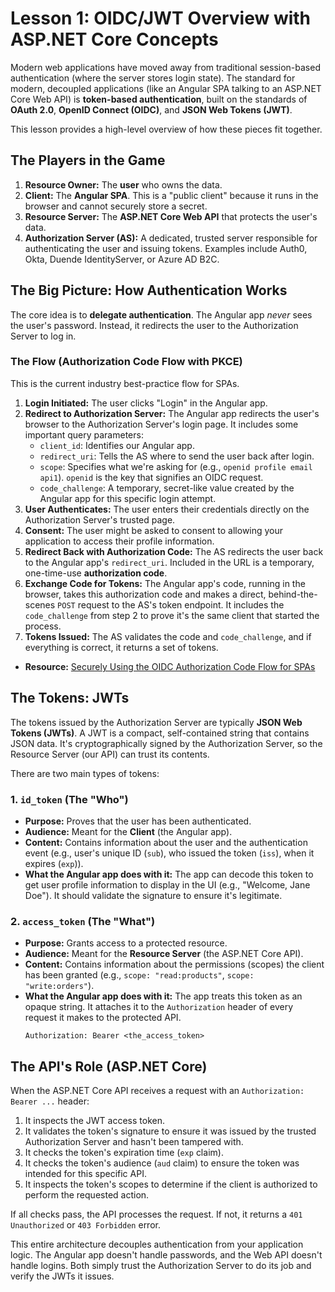 # Lesson 1: OIDC/JWT Overview with ASP.NET Core Concepts

Modern web applications have moved away from traditional session-based authentication (where the server stores login state). The standard for modern, decoupled applications (like an Angular SPA talking to an ASP.NET Core Web API) is **token-based authentication**, built on the standards of **OAuth 2.0**, **OpenID Connect (OIDC)**, and **JSON Web Tokens (JWT)**.

This lesson provides a high-level overview of how these pieces fit together.

## The Players in the Game

1.  **Resource Owner:** The **user** who owns the data.
2.  **Client:** The **Angular SPA**. This is a "public client" because it runs in the browser and cannot securely store a secret.
3.  **Resource Server:** The **ASP.NET Core Web API** that protects the user's data.
4.  **Authorization Server (AS):** A dedicated, trusted server responsible for authenticating the user and issuing tokens. Examples include Auth0, Okta, Duende IdentityServer, or Azure AD B2C.

## The Big Picture: How Authentication Works

The core idea is to **delegate authentication**. The Angular app *never* sees the user's password. Instead, it redirects the user to the Authorization Server to log in.

### The Flow (Authorization Code Flow with PKCE)

This is the current industry best-practice flow for SPAs.

1.  **Login Initiated:** The user clicks "Login" in the Angular app.
2.  **Redirect to Authorization Server:** The Angular app redirects the user's browser to the Authorization Server's login page. It includes some important query parameters:
    -   `client_id`: Identifies our Angular app.
    -   `redirect_uri`: Tells the AS where to send the user back after login.
    -   `scope`: Specifies what we're asking for (e.g., `openid profile email api1`). `openid` is the key that signifies an OIDC request.
    -   `code_challenge`: A temporary, secret-like value created by the Angular app for this specific login attempt.
3.  **User Authenticates:** The user enters their credentials directly on the Authorization Server's trusted page.
4.  **Consent:** The user might be asked to consent to allowing your application to access their profile information.
5.  **Redirect Back with Authorization Code:** The AS redirects the user back to the Angular app's `redirect_uri`. Included in the URL is a temporary, one-time-use **authorization code**.
6.  **Exchange Code for Tokens:** The Angular app's code, running in the browser, takes this authorization code and makes a direct, behind-the-scenes `POST` request to the AS's token endpoint. It includes the `code_challenge` from step 2 to prove it's the same client that started the process.
7.  **Tokens Issued:** The AS validates the code and `code_challenge`, and if everything is correct, it returns a set of tokens.

- **Resource:** [Securely Using the OIDC Authorization Code Flow for SPAs](https://www.pingidentity.com/en/resources/blog/post/securely-using-oidc-authorization-code-flow-public-client-single-page-apps.html)

## The Tokens: JWTs

The tokens issued by the Authorization Server are typically **JSON Web Tokens (JWTs)**. A JWT is a compact, self-contained string that contains JSON data. It's cryptographically signed by the Authorization Server, so the Resource Server (our API) can trust its contents.

There are two main types of tokens:

### 1. `id_token` (The "Who")

-   **Purpose:** Proves that the user has been authenticated.
-   **Audience:** Meant for the **Client** (the Angular app).
-   **Content:** Contains information about the user and the authentication event (e.g., user's unique ID (`sub`), who issued the token (`iss`), when it expires (`exp`)).
-   **What the Angular app does with it:** The app can decode this token to get user profile information to display in the UI (e.g., "Welcome, Jane Doe"). It should validate the signature to ensure it's legitimate.

### 2. `access_token` (The "What")

-   **Purpose:** Grants access to a protected resource.
-   **Audience:** Meant for the **Resource Server** (the ASP.NET Core API).
-   **Content:** Contains information about the permissions (scopes) the client has been granted (e.g., `scope: "read:products"`, `scope: "write:orders"`).
-   **What the Angular app does with it:** The app treats this token as an opaque string. It attaches it to the `Authorization` header of every request it makes to the protected API.
    ```
    Authorization: Bearer <the_access_token>
    ```

## The API's Role (ASP.NET Core)

When the ASP.NET Core API receives a request with an `Authorization: Bearer ...` header:
1.  It inspects the JWT access token.
2.  It validates the token's signature to ensure it was issued by the trusted Authorization Server and hasn't been tampered with.
3.  It checks the token's expiration time (`exp` claim).
4.  It checks the token's audience (`aud` claim) to ensure the token was intended for this specific API.
5.  It inspects the token's scopes to determine if the client is authorized to perform the requested action.

If all checks pass, the API processes the request. If not, it returns a `401 Unauthorized` or `403 Forbidden` error.

This entire architecture decouples authentication from your application logic. The Angular app doesn't handle passwords, and the Web API doesn't handle logins. Both simply trust the Authorization Server to do its job and verify the JWTs it issues.
